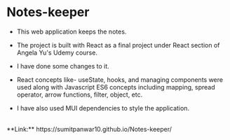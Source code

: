# Notes-keeper
* This web application keeps the notes.

* The project is built with React as a final project under React section of Angela Yu's Udemy course.

* I have done some changes to it.

* React concepts like- useState, hooks, and managing components were used along with Javascript ES6 concepts including mapping, spread operator, arrow functions, filter, object, etc.

* I have also used MUI dependencies to style the application. 
</br>
**Link:** https://sumitpanwar10.github.io/Notes-keeper/
